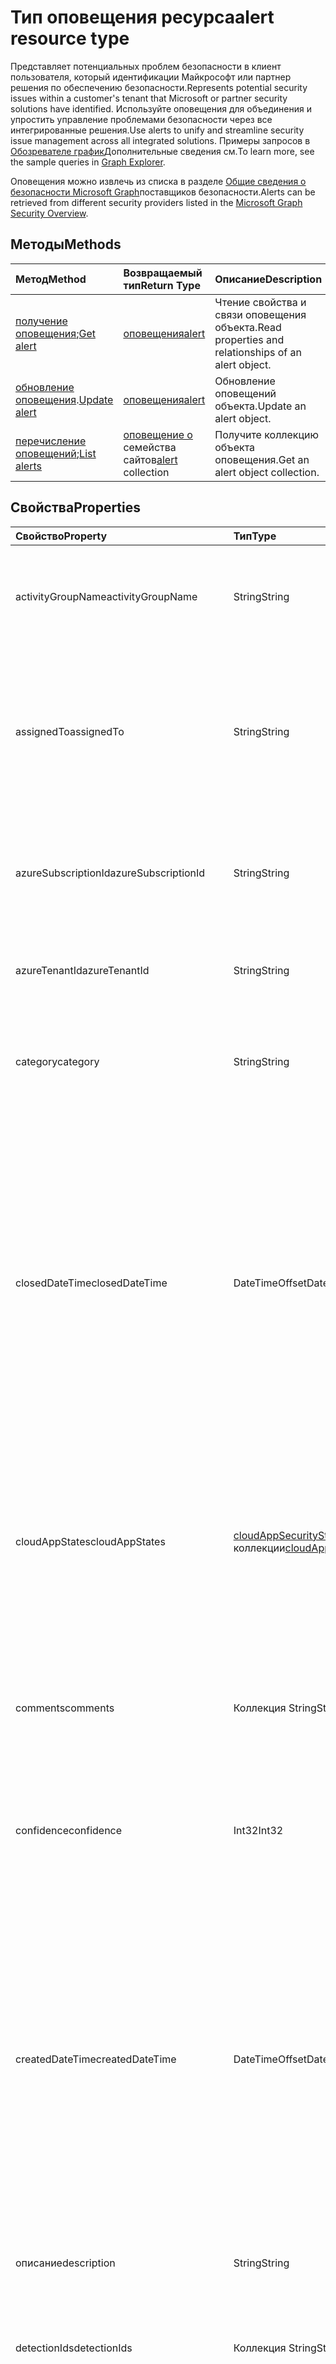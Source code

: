 # <a name="alert-resource-type"></a><span data-ttu-id="ed821-101">Тип оповещения ресурса</span><span class="sxs-lookup"><span data-stu-id="ed821-101">alert resource type</span></span>

<span data-ttu-id="ed821-102">Представляет потенциальных проблем безопасности в клиент пользователя, который идентификации Майкрософт или партнер решения по обеспечению безопасности.</span><span class="sxs-lookup"><span data-stu-id="ed821-102">Represents potential security issues within a customer's tenant that Microsoft or partner security solutions have identified.</span></span> <span data-ttu-id="ed821-103">Используйте оповещения для объединения и упростить управление проблемами безопасности через все интегрированные решения.</span><span class="sxs-lookup"><span data-stu-id="ed821-103">Use alerts to unify and streamline security issue management across all integrated solutions.</span></span> <span data-ttu-id="ed821-104">Примеры запросов в [Обозревателе график](https://developer.microsoft.com/graph/graph-explorer)Дополнительные сведения см.</span><span class="sxs-lookup"><span data-stu-id="ed821-104">To learn more, see the sample queries in [Graph Explorer](https://developer.microsoft.com/graph/graph-explorer).</span></span>

<span data-ttu-id="ed821-105">Оповещения можно извлечь из списка в разделе [Общие сведения о безопасности Microsoft Graph](security-api-overview.md)поставщиков безопасности.</span><span class="sxs-lookup"><span data-stu-id="ed821-105">Alerts can be retrieved from different security providers listed in the [Microsoft Graph Security Overview](security-api-overview.md).</span></span>

## <a name="methods"></a><span data-ttu-id="ed821-106">Методы</span><span class="sxs-lookup"><span data-stu-id="ed821-106">Methods</span></span>

| <span data-ttu-id="ed821-107">Метод</span><span class="sxs-lookup"><span data-stu-id="ed821-107">Method</span></span>   | <span data-ttu-id="ed821-108">Возвращаемый тип</span><span class="sxs-lookup"><span data-stu-id="ed821-108">Return Type</span></span>|<span data-ttu-id="ed821-109">Описание</span><span class="sxs-lookup"><span data-stu-id="ed821-109">Description</span></span>|
|:---------------|:--------|:----------|
|<span data-ttu-id="ed821-110">[получение оповещения](../api/alert_get.md);</span><span class="sxs-lookup"><span data-stu-id="ed821-110">[Get alert](../api/alert_get.md)</span></span> | [<span data-ttu-id="ed821-111">оповещения</span><span class="sxs-lookup"><span data-stu-id="ed821-111">alert</span></span>](alert.md) |<span data-ttu-id="ed821-112">Чтение свойства и связи оповещения объекта.</span><span class="sxs-lookup"><span data-stu-id="ed821-112">Read properties and relationships of an alert object.</span></span>|
|<span data-ttu-id="ed821-113">[обновление оповещения](../api/alert_update.md).</span><span class="sxs-lookup"><span data-stu-id="ed821-113">[Update alert](../api/alert_update.md)</span></span> | [<span data-ttu-id="ed821-114">оповещения</span><span class="sxs-lookup"><span data-stu-id="ed821-114">alert</span></span>](alert.md) |<span data-ttu-id="ed821-115">Обновление оповещений объекта.</span><span class="sxs-lookup"><span data-stu-id="ed821-115">Update an alert object.</span></span> |
|<span data-ttu-id="ed821-116">[перечисление оповещений](../api/alert_list.md);</span><span class="sxs-lookup"><span data-stu-id="ed821-116">[List alerts](../api/alert_list.md)</span></span> | <span data-ttu-id="ed821-117">[оповещение о](alert.md) семейства сайтов</span><span class="sxs-lookup"><span data-stu-id="ed821-117">[alert](alert.md) collection</span></span> |<span data-ttu-id="ed821-118">Получите коллекцию объекта оповещения.</span><span class="sxs-lookup"><span data-stu-id="ed821-118">Get an alert object collection.</span></span>|

## <a name="properties"></a><span data-ttu-id="ed821-119">Свойства</span><span class="sxs-lookup"><span data-stu-id="ed821-119">Properties</span></span>

| <span data-ttu-id="ed821-120">Свойство</span><span class="sxs-lookup"><span data-stu-id="ed821-120">Property</span></span>   | <span data-ttu-id="ed821-121">Тип</span><span class="sxs-lookup"><span data-stu-id="ed821-121">Type</span></span>|<span data-ttu-id="ed821-122">Описание</span><span class="sxs-lookup"><span data-stu-id="ed821-122">Description</span></span>|
|:---------------|:--------|:----------|
|<span data-ttu-id="ed821-123">activityGroupName</span><span class="sxs-lookup"><span data-stu-id="ed821-123">activityGroupName</span></span>|<span data-ttu-id="ed821-124">String</span><span class="sxs-lookup"><span data-stu-id="ed821-124">String</span></span>|<span data-ttu-id="ed821-125">Имя или псевдоним группы активности (злоумышленник) относится это предупреждение.</span><span class="sxs-lookup"><span data-stu-id="ed821-125">Name or alias of the activity group (attacker) this alert is attributed to.</span></span>|
|<span data-ttu-id="ed821-126">assignedTo</span><span class="sxs-lookup"><span data-stu-id="ed821-126">assignedTo</span></span>|<span data-ttu-id="ed821-127">String</span><span class="sxs-lookup"><span data-stu-id="ed821-127">String</span></span>|<span data-ttu-id="ed821-128">Имя аналитик оповещение будет назначен для рассмотрения расследования и исправлению (поддерживает [обновление](../api/alert_update.md)).</span><span class="sxs-lookup"><span data-stu-id="ed821-128">Name of the analyst the alert is assigned to for triage, investigation, or remediation (supports [update](../api/alert_update.md)).</span></span>|
|<span data-ttu-id="ed821-129">azureSubscriptionId</span><span class="sxs-lookup"><span data-stu-id="ed821-129">azureSubscriptionId</span></span>|<span data-ttu-id="ed821-130">String</span><span class="sxs-lookup"><span data-stu-id="ed821-130">String</span></span>|<span data-ttu-id="ed821-131">Идентификатор подпиской Azure, этот параметр указан, если это предупреждение связано с Azure ресурсов.</span><span class="sxs-lookup"><span data-stu-id="ed821-131">Azure subscription ID, present if this alert is related to an Azure resource.</span></span>|
|<span data-ttu-id="ed821-132">azureTenantId</span><span class="sxs-lookup"><span data-stu-id="ed821-132">azureTenantId</span></span> |<span data-ttu-id="ed821-133">String</span><span class="sxs-lookup"><span data-stu-id="ed821-133">String</span></span>|<span data-ttu-id="ed821-134">Идентификатор Azure Active Directory клиента.</span><span class="sxs-lookup"><span data-stu-id="ed821-134">Azure Active Directory tenant ID.</span></span> <span data-ttu-id="ed821-135">Обязательно указывать.</span><span class="sxs-lookup"><span data-stu-id="ed821-135">Required.</span></span>|
|<span data-ttu-id="ed821-136">category</span><span class="sxs-lookup"><span data-stu-id="ed821-136">category</span></span>|<span data-ttu-id="ed821-137">String</span><span class="sxs-lookup"><span data-stu-id="ed821-137">String</span></span>|<span data-ttu-id="ed821-138">Категория оповещения (например, credentialTheft, ransomware, и т.д.).</span><span class="sxs-lookup"><span data-stu-id="ed821-138">Category of the alert (for example, credentialTheft, ransomware, etc.).</span></span>|
|<span data-ttu-id="ed821-139">closedDateTime</span><span class="sxs-lookup"><span data-stu-id="ed821-139">closedDateTime</span></span>|<span data-ttu-id="ed821-140">DateTimeOffset</span><span class="sxs-lookup"><span data-stu-id="ed821-140">DateTimeOffset</span></span>|<span data-ttu-id="ed821-141">Время закрытия оповещение.</span><span class="sxs-lookup"><span data-stu-id="ed821-141">Time at which the alert was closed.</span></span> <span data-ttu-id="ed821-142">Тип Timestamp представляет сведения о времени и дате с использованием формата ISO 8601 (всегда применяется формат UTC).</span><span class="sxs-lookup"><span data-stu-id="ed821-142">The Timestamp type represents date and time information using ISO 8601 format and is always in UTC time.</span></span> <span data-ttu-id="ed821-143">Например, полночь UTC 1 января 2014 г будет выглядеть следующим образом: `'2014-01-01T00:00:00Z'` (поддерживает [обновление](../api/alert_update.md)).</span><span class="sxs-lookup"><span data-stu-id="ed821-143">For example, midnight UTC on Jan 1, 2014 would look like this: `'2014-01-01T00:00:00Z'` (supports [update](../api/alert_update.md)).</span></span>|
|<span data-ttu-id="ed821-144">cloudAppStates</span><span class="sxs-lookup"><span data-stu-id="ed821-144">cloudAppStates</span></span>|<span data-ttu-id="ed821-145">[cloudAppSecurityState](cloudappsecuritystate.md) коллекции</span><span class="sxs-lookup"><span data-stu-id="ed821-145">[cloudAppSecurityState](cloudappsecuritystate.md) collection</span></span>|<span data-ttu-id="ed821-146">Связанные с безопасностью информацию о состояниях созданный поставщиком об облачных приложений в секунду связанных с этой проблемой.</span><span class="sxs-lookup"><span data-stu-id="ed821-146">Security-related stateful information generated by the provider about the cloud application/s related to this alert.</span></span>|
|<span data-ttu-id="ed821-147">comments</span><span class="sxs-lookup"><span data-stu-id="ed821-147">comments</span></span>|<span data-ttu-id="ed821-148">Коллекция String</span><span class="sxs-lookup"><span data-stu-id="ed821-148">String collection</span></span>|<span data-ttu-id="ed821-149">Предоставленный заказчиком комментарии на оповещения (для управления предупреждениями клиента) (поддерживает [обновление](../api/alert_update.md)).</span><span class="sxs-lookup"><span data-stu-id="ed821-149">Customer-provided comments on alert (for customer alert management) (supports [update](../api/alert_update.md)).</span></span>|
|<span data-ttu-id="ed821-150">confidence</span><span class="sxs-lookup"><span data-stu-id="ed821-150">confidence</span></span>|<span data-ttu-id="ed821-151">Int32</span><span class="sxs-lookup"><span data-stu-id="ed821-151">Int32</span></span>|<span data-ttu-id="ed821-152">Достоверные логика обнаружения (от 1 до 100 процентов).</span><span class="sxs-lookup"><span data-stu-id="ed821-152">Confidence of the detection logic (percentage between 1-100).</span></span>|
|<span data-ttu-id="ed821-153">createdDateTime</span><span class="sxs-lookup"><span data-stu-id="ed821-153">createdDateTime</span></span> |<span data-ttu-id="ed821-154">DateTimeOffset</span><span class="sxs-lookup"><span data-stu-id="ed821-154">DateTimeOffset</span></span>|<span data-ttu-id="ed821-155">Время, в которой был создан оповещение оповещения поставщиком.</span><span class="sxs-lookup"><span data-stu-id="ed821-155">Time at which the alert was created by the alert provider.</span></span> <span data-ttu-id="ed821-156">Тип Timestamp представляет сведения о времени и дате с использованием формата ISO 8601 (всегда применяется формат UTC).</span><span class="sxs-lookup"><span data-stu-id="ed821-156">The Timestamp type represents date and time information using ISO 8601 format and is always in UTC time.</span></span> <span data-ttu-id="ed821-157">Например, значение полуночи 1 января 2014 г. в формате UTC выглядит так: `'2014-01-01T00:00:00Z'`.</span><span class="sxs-lookup"><span data-stu-id="ed821-157">For example, midnight UTC on Jan 1, 2014 would look like this: `'2014-01-01T00:00:00Z'`.</span></span> <span data-ttu-id="ed821-158">Обязательно указывать.</span><span class="sxs-lookup"><span data-stu-id="ed821-158">Required.</span></span>|
|<span data-ttu-id="ed821-159">описание</span><span class="sxs-lookup"><span data-stu-id="ed821-159">description</span></span>|<span data-ttu-id="ed821-160">String</span><span class="sxs-lookup"><span data-stu-id="ed821-160">String</span></span>|<span data-ttu-id="ed821-161">Описание оповещения.</span><span class="sxs-lookup"><span data-stu-id="ed821-161">Alert description.</span></span>|
|<span data-ttu-id="ed821-162">detectionIds</span><span class="sxs-lookup"><span data-stu-id="ed821-162">detectionIds</span></span>|<span data-ttu-id="ed821-163">Коллекция String</span><span class="sxs-lookup"><span data-stu-id="ed821-163">String collection</span></span>|<span data-ttu-id="ed821-164">Набор предупреждений, связанных с этой сущности оповещения (каждого оповещения помещается SIEM как отдельную запись).</span><span class="sxs-lookup"><span data-stu-id="ed821-164">Set of alerts related to this alert entity (each alert is pushed to the SIEM as a separate record).</span></span>|
|<span data-ttu-id="ed821-165">eventDateTime</span><span class="sxs-lookup"><span data-stu-id="ed821-165">eventDateTime</span></span> |<span data-ttu-id="ed821-166">DateTimeOffset</span><span class="sxs-lookup"><span data-stu-id="ed821-166">DateTimeOffset</span></span>|<span data-ttu-id="ed821-167">Время возникновения события, который был триггеров для создания оповещения.</span><span class="sxs-lookup"><span data-stu-id="ed821-167">Time at which the event(s) that served as the trigger(s) to generate the alert occurred.</span></span> <span data-ttu-id="ed821-168">Тип Timestamp представляет сведения о времени и дате с использованием формата ISO 8601 (всегда применяется формат UTC).</span><span class="sxs-lookup"><span data-stu-id="ed821-168">The Timestamp type represents date and time information using ISO 8601 format and is always in UTC time.</span></span> <span data-ttu-id="ed821-169">Например, значение полуночи 1 января 2014 г. в формате UTC выглядит так: `'2014-01-01T00:00:00Z'`.</span><span class="sxs-lookup"><span data-stu-id="ed821-169">For example, midnight UTC on Jan 1, 2014 would look like this: `'2014-01-01T00:00:00Z'`.</span></span> <span data-ttu-id="ed821-170">Обязательно указывать.</span><span class="sxs-lookup"><span data-stu-id="ed821-170">Required.</span></span>|
|<span data-ttu-id="ed821-171">свои отзывы и предложения</span><span class="sxs-lookup"><span data-stu-id="ed821-171">feedback</span></span>|<span data-ttu-id="ed821-172">alertFeedback</span><span class="sxs-lookup"><span data-stu-id="ed821-172">alertFeedback</span></span>|<span data-ttu-id="ed821-173">Отзыв аналитик на оповещение.</span><span class="sxs-lookup"><span data-stu-id="ed821-173">Analyst feedback on the alert.</span></span> <span data-ttu-id="ed821-174">Возможные значения: `unknown`, `truePositive`, `falsePositive`, `benignPositive`.</span><span class="sxs-lookup"><span data-stu-id="ed821-174">Possible values are: `unknown`, `truePositive`, `falsePositive`, `benignPositive`.</span></span> <span data-ttu-id="ed821-175">(поддерживает [обновление](../api/alert_update.md))</span><span class="sxs-lookup"><span data-stu-id="ed821-175">(supports [update](../api/alert_update.md))</span></span>|
|<span data-ttu-id="ed821-176">fileStates</span><span class="sxs-lookup"><span data-stu-id="ed821-176">fileStates</span></span>|<span data-ttu-id="ed821-177">[fileSecurityState](filesecuritystate.md) коллекции</span><span class="sxs-lookup"><span data-stu-id="ed821-177">[fileSecurityState](filesecuritystate.md) collection</span></span>|<span data-ttu-id="ed821-178">Связанные с безопасностью информацию о состояниях созданный поставщиком о файлов, связанных с этой проблемой.</span><span class="sxs-lookup"><span data-stu-id="ed821-178">Security-related stateful information generated by the provider about the file(s) related to this alert.</span></span>|
|<span data-ttu-id="ed821-179">hostStates</span><span class="sxs-lookup"><span data-stu-id="ed821-179">hostStates</span></span>|<span data-ttu-id="ed821-180">[hostSecurityState](hostsecuritystate.md) коллекции</span><span class="sxs-lookup"><span data-stu-id="ed821-180">[hostSecurityState](hostsecuritystate.md) collection</span></span>|<span data-ttu-id="ed821-181">Связанные с безопасностью информацию о состояниях созданный поставщиком о узлами, связанных с этой проблемой.</span><span class="sxs-lookup"><span data-stu-id="ed821-181">Security-related stateful information generated by the provider about the host(s) related to this alert.</span></span>|
|<span data-ttu-id="ed821-182">id</span><span class="sxs-lookup"><span data-stu-id="ed821-182">id</span></span> |<span data-ttu-id="ed821-183">String</span><span class="sxs-lookup"><span data-stu-id="ed821-183">String</span></span>|<span data-ttu-id="ed821-184">GUID/уникальный идентификатор, созданный поставщика.</span><span class="sxs-lookup"><span data-stu-id="ed821-184">Provider-generated GUID/unique identifier.</span></span> <span data-ttu-id="ed821-185">Только для чтения.</span><span class="sxs-lookup"><span data-stu-id="ed821-185">Read-only.</span></span> <span data-ttu-id="ed821-186">Обязательно указывать.</span><span class="sxs-lookup"><span data-stu-id="ed821-186">Required.</span></span>|
|<span data-ttu-id="ed821-187">lastModifiedDateTime</span><span class="sxs-lookup"><span data-stu-id="ed821-187">lastModifiedDateTime</span></span>|<span data-ttu-id="ed821-188">DateTimeOffset</span><span class="sxs-lookup"><span data-stu-id="ed821-188">DateTimeOffset</span></span>|<span data-ttu-id="ed821-189">Время последнего изменения оповещений сущности.</span><span class="sxs-lookup"><span data-stu-id="ed821-189">Time at which the alert entity was last modified.</span></span> <span data-ttu-id="ed821-190">Тип Timestamp представляет сведения о времени и дате с использованием формата ISO 8601 (всегда применяется формат UTC).</span><span class="sxs-lookup"><span data-stu-id="ed821-190">The Timestamp type represents date and time information using ISO 8601 format and is always in UTC time.</span></span> <span data-ttu-id="ed821-191">Например, значение полуночи 1 января 2014 г. в формате UTC выглядит так: `'2014-01-01T00:00:00Z'`.</span><span class="sxs-lookup"><span data-stu-id="ed821-191">For example, midnight UTC on Jan 1, 2014 would look like this: `'2014-01-01T00:00:00Z'`.</span></span>|
|<span data-ttu-id="ed821-192">malwareStates</span><span class="sxs-lookup"><span data-stu-id="ed821-192">malwareStates</span></span>|<span data-ttu-id="ed821-193">[malwareState](malwarestate.md) коллекции</span><span class="sxs-lookup"><span data-stu-id="ed821-193">[malwareState](malwarestate.md) collection</span></span>|<span data-ttu-id="ed821-194">Анализ угроз, относящиеся к вредоносных программ, связанных с этой проблемой.</span><span class="sxs-lookup"><span data-stu-id="ed821-194">Threat Intelligence pertaining to malware related to this alert.</span></span>|
|<span data-ttu-id="ed821-195">networkConnections</span><span class="sxs-lookup"><span data-stu-id="ed821-195">networkConnections</span></span>|<span data-ttu-id="ed821-196">[networkConnection](networkconnection.md) семейства сайтов</span><span class="sxs-lookup"><span data-stu-id="ed821-196">[networkConnection](networkconnection.md) collection</span></span>|<span data-ttu-id="ed821-197">Связанные с безопасностью информацию о состояниях созданный поставщиком о сетевых соединений, связанных с этой проблемой.</span><span class="sxs-lookup"><span data-stu-id="ed821-197">Security-related stateful information generated by the provider about the network connection(s) related to this alert.</span></span>|
|<span data-ttu-id="ed821-198">процессы</span><span class="sxs-lookup"><span data-stu-id="ed821-198">processes</span></span>|<span data-ttu-id="ed821-199">[Коллекция](process.md)</span><span class="sxs-lookup"><span data-stu-id="ed821-199">[process](process.md) collection</span></span>|<span data-ttu-id="ed821-200">Связанные с безопасностью информацию о состояниях созданный поставщиком о процесса или процессов, связанных с этой проблемой.</span><span class="sxs-lookup"><span data-stu-id="ed821-200">Security-related stateful information generated by the provider about the process or processes related to this alert.</span></span>|
|<span data-ttu-id="ed821-201">recommendedActions</span><span class="sxs-lookup"><span data-stu-id="ed821-201">recommendedActions</span></span>|<span data-ttu-id="ed821-202">Коллекция String</span><span class="sxs-lookup"><span data-stu-id="ed821-202">String collection</span></span>|<span data-ttu-id="ed821-203">Поставщик/поставщика рекомендуется необходимые действия из-за оповещения (например, изоляция компьютера, enforce2FA, reimage узла).</span><span class="sxs-lookup"><span data-stu-id="ed821-203">Vendor/provider recommended action(s) to take as a result of the alert (for example, isolate machine, enforce2FA, reimage host).</span></span>|
|<span data-ttu-id="ed821-204">registryKeyStates</span><span class="sxs-lookup"><span data-stu-id="ed821-204">registryKeyStates</span></span>|<span data-ttu-id="ed821-205">[registryKeyState](registrykeystate.md) коллекции</span><span class="sxs-lookup"><span data-stu-id="ed821-205">[registryKeyState](registrykeystate.md) collection</span></span>|<span data-ttu-id="ed821-206">Связанные с безопасностью информацию о состояниях созданный поставщиком о разделах реестра, связанных с этой проблемой.</span><span class="sxs-lookup"><span data-stu-id="ed821-206">Security-related stateful information generated by the provider about the registry keys related to this alert.</span></span>|
|<span data-ttu-id="ed821-207">уровень серьезности</span><span class="sxs-lookup"><span data-stu-id="ed821-207">severity</span></span> |<span data-ttu-id="ed821-208">alertSeverity</span><span class="sxs-lookup"><span data-stu-id="ed821-208">alertSeverity</span></span>|<span data-ttu-id="ed821-209">Серьезность оповещения — задание с поставщиком/поставщика.</span><span class="sxs-lookup"><span data-stu-id="ed821-209">Alert severity - set by vendor/provider.</span></span> <span data-ttu-id="ed821-210">Возможные значения: `unknown`, `informational`, `low`, `medium`, `high`.</span><span class="sxs-lookup"><span data-stu-id="ed821-210">Possible values are: `unknown`, `informational`, `low`, `medium`, `high`.</span></span> <span data-ttu-id="ed821-211">Обязательно указывать.</span><span class="sxs-lookup"><span data-stu-id="ed821-211">Required.</span></span>|
|<span data-ttu-id="ed821-212">sourceMaterials</span><span class="sxs-lookup"><span data-stu-id="ed821-212">sourceMaterials</span></span>|<span data-ttu-id="ed821-213">Коллекция String</span><span class="sxs-lookup"><span data-stu-id="ed821-213">String collection</span></span>|<span data-ttu-id="ed821-214">Гиперссылки (URI) для исходного материала связанные с оповещение, например, пользовательского интерфейса поставщика для оповещений и журнал поиска, и т.д.</span><span class="sxs-lookup"><span data-stu-id="ed821-214">Hyperlinks (URIs) to the source material related to the alert, for example, provider's user interface for alerts or log search, etc.</span></span>|
|<span data-ttu-id="ed821-215">status</span><span class="sxs-lookup"><span data-stu-id="ed821-215">status</span></span> |<span data-ttu-id="ed821-216">alertStatus</span><span class="sxs-lookup"><span data-stu-id="ed821-216">alertStatus</span></span>|<span data-ttu-id="ed821-217">Состояние оповещений жизненного цикла (рабочей области).</span><span class="sxs-lookup"><span data-stu-id="ed821-217">Alert lifecycle status (stage).</span></span> <span data-ttu-id="ed821-218">Возможные значения: `unknown`, `newAlert`, `inProgress`, `resolved`.</span><span class="sxs-lookup"><span data-stu-id="ed821-218">Possible values are: `unknown`, `newAlert`, `inProgress`, `resolved`.</span></span> <span data-ttu-id="ed821-219">(поддерживает [обновление](../api/alert_update.md)).</span><span class="sxs-lookup"><span data-stu-id="ed821-219">(supports [update](../api/alert_update.md)).</span></span> <span data-ttu-id="ed821-220">Обязательно указывать.</span><span class="sxs-lookup"><span data-stu-id="ed821-220">Required.</span></span>|
|<span data-ttu-id="ed821-221">теги</span><span class="sxs-lookup"><span data-stu-id="ed821-221">tags</span></span>|<span data-ttu-id="ed821-222">Коллекция String</span><span class="sxs-lookup"><span data-stu-id="ed821-222">String collection</span></span>|<span data-ttu-id="ed821-223">Определяемые пользователем меток, которые могут применяться к оповещения и может выступать в качестве условий фильтра (например «HVA», «ЗАФИКСИРОВАЛА», и т.д.) (поддерживает [обновление](../api/alert_update.md)).</span><span class="sxs-lookup"><span data-stu-id="ed821-223">User-definable labels that can be applied to an alert and can serve as filter conditions (for example "HVA", "SAW", etc.) (supports [update](../api/alert_update.md)).</span></span>|
|<span data-ttu-id="ed821-224">title</span><span class="sxs-lookup"><span data-stu-id="ed821-224">title</span></span> |<span data-ttu-id="ed821-225">String</span><span class="sxs-lookup"><span data-stu-id="ed821-225">String</span></span>|<span data-ttu-id="ed821-226">Название оповещения.</span><span class="sxs-lookup"><span data-stu-id="ed821-226">Alert title.</span></span> <span data-ttu-id="ed821-227">Обязательно указывать.</span><span class="sxs-lookup"><span data-stu-id="ed821-227">Required.</span></span>|
|<span data-ttu-id="ed821-228">триггеры</span><span class="sxs-lookup"><span data-stu-id="ed821-228">triggers</span></span>|<span data-ttu-id="ed821-229">[alertTrigger](alerttrigger.md) коллекции</span><span class="sxs-lookup"><span data-stu-id="ed821-229">[alertTrigger](alerttrigger.md) collection</span></span>|<span data-ttu-id="ed821-230">Связанные с безопасностью сведения об определенных свойств, которые запускаются оповещения (свойств, появляющихся в оповещении о).</span><span class="sxs-lookup"><span data-stu-id="ed821-230">Security-related information about the specific properties that triggered the alert (properties appearing in the alert).</span></span> <span data-ttu-id="ed821-231">Уведомления могут содержать сведения о нескольких пользователей, узлы, файлы, IP-адреса.</span><span class="sxs-lookup"><span data-stu-id="ed821-231">Alerts might contain information about multiple users, hosts, files, ip addresses.</span></span> <span data-ttu-id="ed821-232">Это поле указывает, какие свойства инициирующую создания оповещений.</span><span class="sxs-lookup"><span data-stu-id="ed821-232">This field indicates which properties triggered the alert generation.</span></span>|
|<span data-ttu-id="ed821-233">userStates</span><span class="sxs-lookup"><span data-stu-id="ed821-233">userStates</span></span>|<span data-ttu-id="ed821-234">[userSecurityState](usersecuritystate.md) коллекции</span><span class="sxs-lookup"><span data-stu-id="ed821-234">[userSecurityState](usersecuritystate.md) collection</span></span>|<span data-ttu-id="ed821-235">Связанные с безопасностью информацию о состояниях созданный поставщиком об учетных записях пользователей, связанных с этой проблемой.</span><span class="sxs-lookup"><span data-stu-id="ed821-235">Security-related stateful information generated by the provider about the user accounts related to this alert.</span></span>|
|<span data-ttu-id="ed821-236">vendorInformation</span><span class="sxs-lookup"><span data-stu-id="ed821-236">vendorInformation</span></span> |[<span data-ttu-id="ed821-237">securityVendorInformation</span><span class="sxs-lookup"><span data-stu-id="ed821-237">securityVendorInformation</span></span>](securityvendorinformation.md)|<span data-ttu-id="ed821-238">Сложный тип, содержащий сведения о безопасности продуктов и услуг поставщика, поставщик и subprovider (например, поставщика = Майкрософт; поставщика = ATP Защитник Windows; subProvider = AppLocker).</span><span class="sxs-lookup"><span data-stu-id="ed821-238">Complex type containing details about the security product/service vendor, provider, and subprovider (for example, vendor=Microsoft; provider=Windows Defender ATP; subProvider=AppLocker).</span></span> <span data-ttu-id="ed821-239">Обязательно указывать.</span><span class="sxs-lookup"><span data-stu-id="ed821-239">Required.</span></span>|
|<span data-ttu-id="ed821-240">vulnerabilityStates</span><span class="sxs-lookup"><span data-stu-id="ed821-240">vulnerabilityStates</span></span>|<span data-ttu-id="ed821-241">[vulnerabilityState](vulnerabilitystate.md) коллекции</span><span class="sxs-lookup"><span data-stu-id="ed821-241">[vulnerabilityState](vulnerabilitystate.md) collection</span></span>|<span data-ttu-id="ed821-242">Анализ угроз, относящиеся к одной или нескольких уязвимостей, связанных с этой проблемой.</span><span class="sxs-lookup"><span data-stu-id="ed821-242">Threat intelligence pertaining to one or more vulnerabilities related to this alert.</span></span>|

## <a name="relationships"></a><span data-ttu-id="ed821-243">Связи</span><span class="sxs-lookup"><span data-stu-id="ed821-243">Relationships</span></span>

<span data-ttu-id="ed821-244">Отсутствуют.</span><span class="sxs-lookup"><span data-stu-id="ed821-244">None.</span></span>

## <a name="json-representation"></a><span data-ttu-id="ed821-245">Представление в формате JSON</span><span class="sxs-lookup"><span data-stu-id="ed821-245">JSON representation</span></span>

<span data-ttu-id="ed821-246">Ниже указано представление ресурса в формате JSON.</span><span class="sxs-lookup"><span data-stu-id="ed821-246">The following is a JSON representation of the resource.</span></span>

<!-- {
  "blockType": "resource",
  "optionalProperties": [

  ],
  "@odata.type": "microsoft.graph.alert"
}-->

```json
{
  "activityGroupName": "String",
  "assignedTo": "String",
  "azureSubscriptionId": "String",
  "azureTenantId": "String",
  "category": "String",
  "closedDateTime": "String (timestamp)",
  "cloudAppStates": [{"@odata.type": "microsoft.graph.cloudAppSecurityState"}],
  "comments": ["String"],
  "confidence": 1024,
  "createdDateTime": "String (timestamp)",
  "description": "String",
  "detectionIds": ["String"],
  "eventDateTime": "String (timestamp)",
  "feedback": "@odata.type: microsoft.graph.alertFeedback",
  "fileStates": [{"@odata.type": "microsoft.graph.fileSecurityState"}],
  "hostStates": [{"@odata.type": "microsoft.graph.hostSecurityState"}],
  "id": "String (identifier)",
  "lastModifiedDateTime": "String (timestamp)",
  "malwareStates": [{"@odata.type": "microsoft.graph.malwareState"}],
  "networkConnections": [{"@odata.type": "microsoft.graph.networkConnection"}],
  "processes": [{"@odata.type": "microsoft.graph.process"}],
  "recommendedActions": ["String"],
  "registryKeyStates": [{"@odata.type": "microsoft.graph.registryKeyState"}],
  "severity": "@odata.type: microsoft.graph.alertSeverity",
  "sourceMaterials": ["String"],
  "status": "@odata.type: microsoft.graph.alertStatus",
  "tags": ["String"],
  "title": "String",
  "triggers": [{"@odata.type": "microsoft.graph.alertTrigger"}],
  "userStates": [{"@odata.type": "microsoft.graph.userSecurityState"}],
  "vendorInformation": {"@odata.type": "microsoft.graph.securityVendorInformation"},
  "vulnerabilityStates": [{"@odata.type": "microsoft.graph.vulnerabilityState"}]
}

```

<!-- uuid: 8fcb5dbc-d5aa-4681-8e31-b001d5168d79
2015-10-25 14:57:30 UTC -->
<!-- {
  "type": "#page.annotation",
  "description": "alert resource",
  "keywords": "",
  "section": "documentation",
  "tocPath": ""
}-->